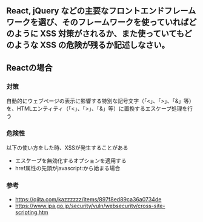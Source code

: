 ## React, jQuery などの主要なフロントエンドフレームワークを選び、そのフレームワークを使っていればどのように XSS 対策がされるか、また使っていてもどのような XSS の危険が残るか記述しなさい。

## Reactの場合

### 対策

自動的にウェブページの表示に影響する特別な記号文字（「<」、「>」、「&」等）を、HTMLエンティティ（「&lt;」、「&gt;」、「&amp;」等）に置換するエスケープ処理を行う

### 危険性

以下の使い方をした時、XSSが発生することがある

- エスケープを無効化するオプションを適用する
- href属性の先頭がjavascript:から始まる場合

### 参考

- https://qiita.com/kazzzzzz/items/897f8ed89ca36a0734de
- https://www.ipa.go.jp/security/vuln/websecurity/cross-site-scripting.htm
